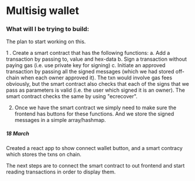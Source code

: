 # Multisig wallet

### What will I be trying to build: 

The plan to start working on this.

1 . Create a smart contract that has the following functions:
      a. Add a transaction by passing to, value and hex-data
      b. Sign a transaction without paying gas (i.e. use private key for signing)
      c. Initiate an approved transaction by passing all the signed messages (which we had stored off-chain when each owner approved it). The txn would involve gas fees obviously, but the smart contract also checks that each of the signs that we pass as parameters is valid (i.e. the user which signed it is an owner). The smart contract checks the same by using "ecrecover".


2. Once we have the smart contract we simply need to make sure the frontend has buttons for these functions. And we store the signed messages in a simple array/hashmap.


##### 18 March

Created a react app to show connect wallet button, and a smart contracy which stores the txns on chain. 

The next steps are to connect the smart contract to out frontend and start reading transactions in order to display them. 